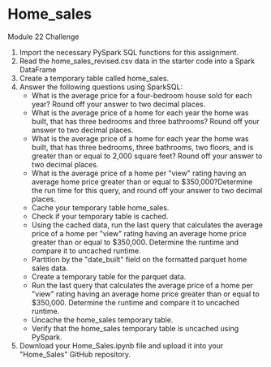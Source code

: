 # Home_sales
Module 22 Challenge

1. Import the necessary PySpark SQL functions for this assignment.
2. Read the home_sales_revised.csv data in the starter code into a Spark DataFrame
3. Create a temporary table called home_sales.
4. Answer the following questions using SparkSQL:
      - What is the average price for a four-bedroom house sold for each year? Round off your answer to two decimal places.
      - What is the average price of a home for each year the home was built, that has three bedrooms and three bathrooms? Round off your answer to two decimal places.
      - What is the average price of a home for each year the home was built, that has three bedrooms, three bathrooms, two floors, and is greater than or equal to 2,000 square feet? Round off your answer to two decimal places.
      - What is the average price of a home per "view" rating having an average home price greater than or equal to $350,000?Determine the run time for this query, and round off your answer to two decimal places.
      - Cache your temporary table home_sales.
      - Check if your temporary table is cached.
      - Using the cached data, run the last query that calculates the average price of a home per "view" rating having an average home price greater than or equal to $350,000. Determine the runtime and compare it to uncached runtime.
      - Partition by the "date_built" field on the formatted parquet home sales data.
      - Create a temporary table for the parquet data.
      - Run the last query that calculates the average price of a home per "view" rating having an average home price greater than or equal to $350,000. Determine the runtime and compare it to uncached runtime.
      - Uncache the home_sales temporary table.
      - Verify that the home_sales temporary table is uncached using PySpark.
5. Download your Home_Sales.ipynb file and upload it into your "Home_Sales" GitHub repository.
